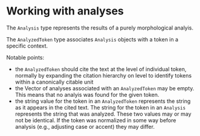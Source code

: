 # Working with analyses

The `Analysis` type represents the results of a purely morphological analyis.

The `AnalyzedToken` type associates `Analysis` objects with a token in a specific context.

Notable points:

- the `AnalyzedToken` should cite the text at the level of individual token, normally by expanding the citation hierarchy on level to identify tokens within a canonically citable unit
- the Vector of analyses associated with an `AnalyzedToken` may be empty. This means that no analyis was found for the given token.
- the string value for the token in an `AnalyzedToken`  represents the string as it appears in the cited text.  The string for the token in an `Analysis` represents the string that was analyzed.  These two values may or may not be identical.  If the token was normalized in some way before analysis (e.g., adjusting case or accent) they may differ.
